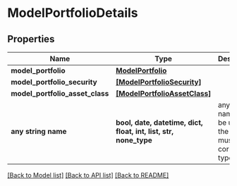 # ModelPortfolioDetails


## Properties
Name | Type | Description | Notes
------------ | ------------- | ------------- | -------------
**model_portfolio** | [**ModelPortfolio**](ModelPortfolio.md) |  | [optional] 
**model_portfolio_security** | [**[ModelPortfolioSecurity]**](ModelPortfolioSecurity.md) |  | [optional] 
**model_portfolio_asset_class** | [**[ModelPortfolioAssetClass]**](ModelPortfolioAssetClass.md) |  | [optional] 
**any string name** | **bool, date, datetime, dict, float, int, list, str, none_type** | any string name can be used but the value must be the correct type | [optional]

[[Back to Model list]](../README.md#documentation-for-models) [[Back to API list]](../README.md#documentation-for-api-endpoints) [[Back to README]](../README.md)


